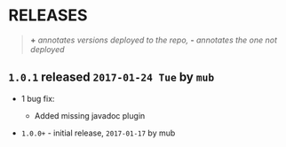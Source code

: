 # RELEASES
> **+** _annotates versions deployed to the repo,_ **-** _annotates the one not deployed_

## `1.0.1` released `2017-01-24 Tue` by `mub`
* 1 bug fix:
    * Added missing javadoc plugin

* `1.0.0+` - initial release, `2017-01-17` by mub
